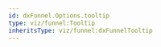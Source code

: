```yaml
---
id: dxFunnel.Options.tooltip
type: viz/funnel:Tooltip
inheritsType: viz/funnel:dxFunnelTooltip
---
```

